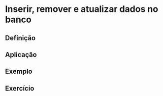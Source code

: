 # Inserir, remover e atualizar dados no banco

## Definição

## Aplicação

## Exemplo

## Exercício
